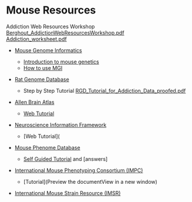 # Mouse Resources
Addiction Web Resources Workshop
[Berghout_AddictionWebResourcesWorkshop.pdf](Berghout_AddictionWebResourcesWorkshop.pdf)    
[Addiction_worksheet.pdf](Addiction_worksheet.pdf)

  * [Mouse Genome Informatics](http://www.informatics.jax.org/)
    * [Introduction to mouse genetics](http://www.informatics.jax.org/mgihome/other/homepage_IntroMouse.shtml)
    * [How to use MGI](http://www.informatics.jax.org/mgihome/other/homepage_usingMGI.shtml)

  * [Rat Genome Database](http://rgd.mcw.edu/)
    * Step by Step Tutorial
      [RGD_Tutorial_for_Addiction_Data_proofed.pdf](RGD_Tutorial_for_Addiction_Data_proofed.pdf)

  * [Allen Brain Atlas](http://www.brain-map.org/)
    * [Web Tutorial](http://www.brain-map.org/tutorials/index.html)

  * [Neuroscience Information Framework](https://neuinfo.org/)
    * [Web Tutorial](

  * [Mouse Phenome Database](http://phenome.jax.org/)
    * [Self Guided Tutorial](.) and [answers]

  * [International Mouse Phenotyping Consortium (IMPC)](http://www.mousephenotype.org/)
    * [Tutorial](Preview the documentView in a new window)

  * [International Mouse Strain Resource (IMSR)](http://findmice.org/)
